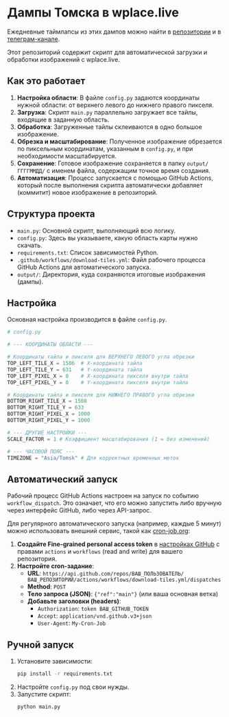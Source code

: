 # Дампы Томска в wplace.live

Ежедневные таймлапсы из этих дампов можно найти в [репозитории](https://github.com/niklinque/wplace-tomsk-timelapse/releases) и в [телеграм-канале](https://t.me/wplacetomsktimelapse).

Этот репозиторий содержит скрипт для автоматической загрузки и обработки изображений с wplace.live.

## Как это работает

1.  **Настройка области**: В файле `config.py` задаются координаты нужной области: от верхнего левого до нижнего правого пикселя.
2.  **Загрузка**: Скрипт `main.py` параллельно загружает все тайлы, входящие в заданную область.
3.  **Обработка**: Загруженные тайлы склеиваются в одно большое изображение.
4.  **Обрезка и масштабирование**: Полученное изображение обрезается по пиксельным координатам, указанным в `config.py`, и при необходимости масштабируется.
5.  **Сохранение**: Готовое изображение сохраняется в папку `output/ГГГГММДД/` с именем файла, содержащим точное время создания.
6.  **Автоматизация**: Процесс запускается с помощью GitHub Actions, который после выполнения скрипта автоматически добавляет (коммитит) новое изображение в репозиторий.

## Структура проекта

-   `main.py`: Основной скрипт, выполняющий всю логику.
-   `config.py`: Здесь вы указываете, какую область карты нужно скачать.
-   `requirements.txt`: Список зависимостей Python.
-   `.github/workflows/download-tiles.yml`: Файл рабочего процесса GitHub Actions для автоматического запуска.
-   `output/`: Директория, куда сохраняются итоговые изображения (дампы).

## Настройка

Основная настройка производится в файле `config.py`.

```python
# config.py

# --- КООРДИНАТЫ ОБЛАСТИ ---

# Координаты тайла и пикселя для ВЕРХНЕГО ЛЕВОГО угла обрезки
TOP_LEFT_TILE_X = 1506  # X-координата тайла
TOP_LEFT_TILE_Y = 631   # Y-координата тайла
TOP_LEFT_PIXEL_X = 0    # X-координата пикселя внутри тайла
TOP_LEFT_PIXEL_Y = 0    # Y-координата пикселя внутри тайла

# Координаты тайла и пикселя для НИЖНЕГО ПРАВОГО угла обрезки
BOTTOM_RIGHT_TILE_X = 1508
BOTTOM_RIGHT_TILE_Y = 633
BOTTOM_RIGHT_PIXEL_X = 1000
BOTTOM_RIGHT_PIXEL_Y = 1000

# --- ДРУГИЕ НАСТРОЙКИ ---
SCALE_FACTOR = 1 # Коэффициент масштабирования (1 = без изменений)

# --- ЧАСОВОЙ ПОЯС ---
TIMEZONE = "Asia/Tomsk" # Для корректных временных меток
```

## Автоматический запуск

Рабочий процесс GitHub Actions настроен на запуск по событию `workflow_dispatch`. Это означает, что его можно запустить либо вручную через интерфейс GitHub, либо через API-запрос.

Для регулярного автоматического запуска (например, каждые 5 минут) можно использовать внешний сервис, такой как [cron-job.org](https://cron-job.org/en/):

1.  **Создайте Fine-grained personal access token** в [настройках GitHub](https://github.com/settings/personal-access-tokens) с правами `actions` и `workflows` (read and write) для вашего репозитория.
2.  **Настройте cron-задание**:
    -   **URL**: `https://api.github.com/repos/ВАШ_ПОЛЬЗОВАТЕЛЬ/ВАШ_РЕПОЗИТОРИЙ/actions/workflows/download-tiles.yml/dispatches`
    -   **Method**: `POST`
    -   **Тело запроса (JSON)**: `{"ref":"main"}` (или ваша основная ветка)
    -   **Добавьте заголовки (headers)**:
        -   `Authorization`: `token ВАШ_GITHUB_TOKEN`
        -   `Accept`: `application/vnd.github.v3+json`
        -   `User-Agent`: `My-Cron-Job`

## Ручной запуск

1.  Установите зависимости:
    ```bash
    pip install -r requirements.txt
    ```
2.  Настройте `config.py` под свои нужды.
3.  Запустите скрипт:
    ```bash
    python main.py
    ```
